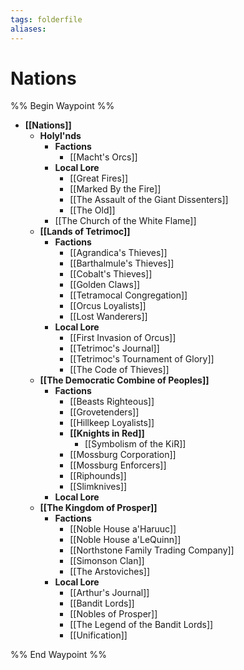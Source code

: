 ```yaml
---
tags: folderfile
aliases:
---
```


# Nations
%% Begin Waypoint %%
- **[[Nations]]**
	- **Holyl'nds**
		- **Factions**
			- [[Macht's Orcs]]
		- **Local Lore**
			- [[Great Fires]]
			- [[Marked By the Fire]]
			- [[The Assault of the Giant Dissenters]]
			- [[The Old]]
		- [[The Church of the White Flame]]
	- **[[Lands of Tetrimoc]]**
		- **Factions**
			- [[Agrandica's Thieves]]
			- [[Barthalmule's Thieves]]
			- [[Cobalt's Thieves]]
			- [[Golden Claws]]
			- [[Tetramocal Congregation]]
			- [[Orcus Loyalists]]
			- [[Lost Wanderers]]
		- **Local Lore**
			- [[First Invasion of Orcus]]
			- [[Tetrimoc's Journal]]
			- [[Tetrimoc's Tournament of Glory]]
			- [[The Code of Thieves]]
	- **[[The Democratic Combine of Peoples]]**
		- **Factions**
			- [[Beasts Righteous]]
			- [[Grovetenders]]
			- [[Hillkeep Loyalists]]
			- **[[Knights in Red]]**
				- [[Symbolism of the KiR]]
			- [[Mossburg Corporation]]
			- [[Mossburg Enforcers]]
			- [[Riphounds]]
			- [[Slimknives]]
		- **Local Lore**
	- **[[The Kingdom of Prosper]]**
		- **Factions**
			- [[Noble House a'Haruuc]]
			- [[Noble House a'LeQuinn]]
			- [[Northstone Family Trading Company]]
			- [[Simonson Clan]]
			- [[The Arstoviches]]
		- **Local Lore**
			- [[Arthur's Journal]]
			- [[Bandit Lords]]
			- [[Nobles of Prosper]]
			- [[The Legend of the Bandit Lords]]
			- [[Unification]]

%% End Waypoint %%
